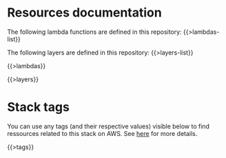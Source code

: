 # Resources documentation

The following lambda functions are defined in this repository:
{{>lambdas-list}}

The following layers are defined in this repository:
{{>layers-list}}

{{>lambdas}}

{{>layers}}

# Stack tags

You can use any tags (and their respective values) visible below to find ressources related to this stack on AWS. See [here](https://docs.amazonaws.cn/en_us/AWSCloudFormation/latest/UserGuide/aws-properties-resource-tags.html) for more details.

{{>tags}}